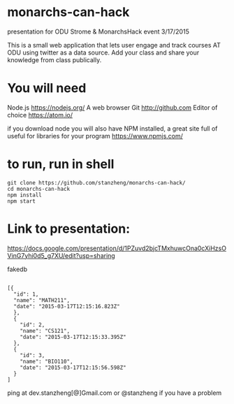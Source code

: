 # monarchs-can-hack
presentation for ODU Strome &amp; MonarchsHack event 3/17/2015

This is a small web application that lets user engage and track courses AT ODU using twitter as a data source. 
Add your class and share your knowledge from class publically. 

You will need
====
Node.js https://nodejs.org/
A web browser
Git http://github.com
Editor of choice https://atom.io/

if you download node you will also have NPM installed, a great site full of useful for libraries for your program https://www.npmjs.com/

to run, run in shell 
===

```
git clone https://github.com/stanzheng/monarchs-can-hack/
cd monarchs-can-hack 
npm install 
npm start
```

Link to presentation: 
====
<a href="">https://docs.google.com/presentation/d/1PZuvd2bjcTMxhuwcOna0cXiHzsOVinG7yhi0d5_g7XU/edit?usp=sharing</a>



fakedb
```

[{
  "id": 1,
  "name": "MATH211",
  "date": "2015-03-17T12:15:16.823Z"
  },
  {
    "id": 2,
    "name": "CS121",
    "date": "2015-03-17T12:15:33.395Z"
  },
  {
    "id": 3,
    "name": "BIO110",
    "date": "2015-03-17T12:15:56.598Z"
  }
]

```
ping at dev.stanzheng[@]Gmail.com or @stanzheng if you have a problem

